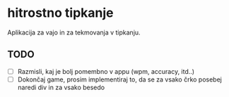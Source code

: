 # hitrostno tipkanje

Aplikacija za vajo in za tekmovanja v tipkanju.

## TODO

- [ ] Razmisli, kaj je bolj pomembno v appu (wpm, accuracy, itd..)
- [ ] Dokončaj game, prosim implementiraj to, da se za vsako črko posebej naredi div in za vsako besedo